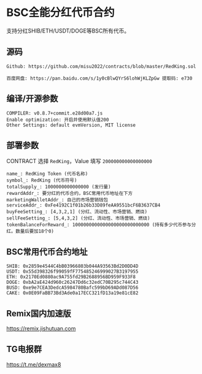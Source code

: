 # BSC全能分红代币合约

支持分红SHIB/ETH/USDT/DOGE等BSC所有代币。

## 源码
```
Github: https://github.com/misu2022/contracts/blob/master/RedKing.sol

百度网盘: https://pan.baidu.com/s/1y0cBlwQYrS6lohWjKLZpGw 提取码: e730 
```

## 编译/开源参数

```
COMPILER: v0.8.7+commit.e28d00a7.js
Enable optimization: 开启并使用默认值200
Other Settings: default evmVersion, MIT license
```

## 部署参数

CONTRACT 选择 `RedKing`，Value 填写 `200000000000000000`

```
name_: RedKing Token (代币名称)
symbol_: RedKing (代币符号)
totalSupply_: 1000000000000000 (发行量)
rewardAddr_: 要分红的代币合约，BSC常用代币地址在下方
marketingWalletAddr_: 自己的市场营销钱包
serviceAddr_: 0xFe4192C1f01b26b33D89feAA9551bcF6B3637CB4
buyFeeSetting_: [4,3,2,1] (分红、流动性、市场营销、燃烧)
sellFeeSetting_: [5,4,3,2] (分红、流动性、市场营销、燃烧)
tokenBalanceForReward_: 1000000000000000000000000000 (持有多少代币参与分红。数量后要加18个0)
```

## BSC常用代币合约地址

```
SHIB: 0x2859e4544C4bB03966803b044A93563Bd2D0DD4D
USDT: 0x55d398326f99059fF775485246999027B3197955
ETH: 0x2170Ed0880ac9A755fd29B2688956BD959F933F8
DOGE: 0xbA2aE424d960c26247Dd6c32edC70B295c744C43
BUSD: 0xe9e7CEA3DedcA5984780Bafc599bD69ADd087D56
CAKE: 0x0E09FaBB73Bd3Ade0a17ECC321fD13a19e81cE82
```

## Remix国内加速版

https://remix.jishutuan.com

## TG电报群

https://t.me/dexmax8